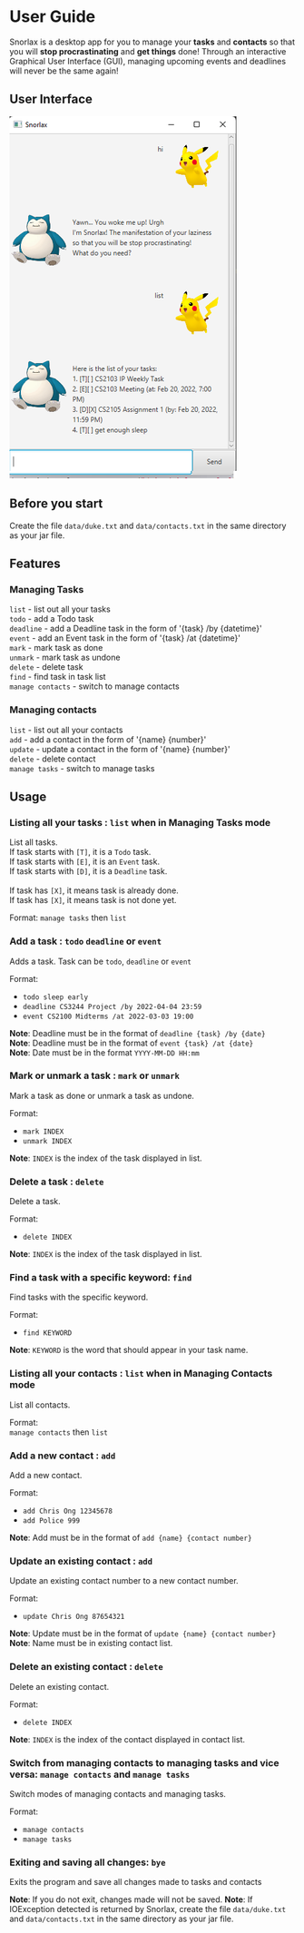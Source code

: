 # User Guide

Snorlax is a desktop app for you to manage your **tasks** and **contacts** so that you will **stop procrastinating** 
and **get things** done! Through an interactive Graphical User Interface (GUI), managing upcoming events and 
deadlines will never be the same again!

## User Interface

![](../docs/Ui.png)

## Before you start
Create the file
`data/duke.txt` and `data/contacts.txt` in the same directory as your jar file.

## Features 

### Managing Tasks

`list` - list out all your tasks <br>
`todo` - add a Todo task <br>
`deadline` - add a Deadline task in the form of '{task} /by {datetime}' <br>
`event` - add an Event task in the form of '{task} /at {datetime}' <br>
`mark` - mark task as done <br>
`unmark` - mark task as undone <br>
`delete` - delete task <br>
`find` - find task in task list <br>
`manage contacts` - switch to manage contacts <br>

### Managing contacts

`list` - list out all your contacts <br>
`add` - add a contact in the form of '{name} {number}' <br>
`update` - update a contact in the form of '{name} {number}' <br>
`delete` - delete contact <br>
`manage tasks` - switch to manage tasks <br>

## Usage

### Listing all your tasks : `list` when in Managing Tasks mode

List all tasks. <br>
If task starts with `[T]`, it is a `Todo` task. <br>
If task starts with `[E]`, it is an `Event` task. <br>
If task starts with `[D]`, it is a `Deadline` task. <br><br>
If task has `[X]`, it means task is already done. <br>
If task has `[X]`, it means task is not done yet.


Format: `manage tasks` then `list`


### Add a task : `todo` `deadline` or `event`

Adds a task. Task can be `todo`, `deadline` or `event` <br>

Format: <br>
* `todo sleep early`
* `deadline CS3244 Project /by 2022-04-04 23:59` 
* `event CS2100 Midterms /at 2022-03-03 19:00`

**Note**: Deadline must be in the format of `deadline {task} /by {date}` <br>
**Note**: Deadline must be in the format of `event {task} /at {date}` <br>
**Note**: Date must be in the format `YYYY-MM-DD HH:mm`


### Mark or unmark a task : `mark` or `unmark`

Mark a task as done or unmark a task as undone. <br>

Format: <br>
* `mark INDEX`
* `unmark INDEX`

**Note**: `INDEX` is the index of the task displayed in list.

### Delete a task : `delete`

Delete a task. <br>

Format: <br>
* `delete INDEX`

**Note**: `INDEX` is the index of the task displayed in list.

### Find a task with a specific keyword: `find`

Find tasks with the specific keyword. <br>

Format: <br>
* `find KEYWORD`

**Note**: `KEYWORD` is the word that should appear in your task name.

### Listing all your contacts : `list` when in Managing Contacts mode

List all contacts. <br>

Format: <br>
`manage contacts` then `list`

### Add a new contact : `add`

Add a new contact. <br>

Format: <br> 
* `add Chris Ong 12345678`
* `add Police 999`

**Note**: Add must be in the format of `add {name} {contact number}`

### Update an existing contact : `add`

Update an existing contact number to a new contact number. <br>

Format: <br>
* `update Chris Ong 87654321`

**Note**: Update must be in the format of `update {name} {contact number}` <br>
**Note**: Name must be in existing contact list.

### Delete an existing contact : `delete`

Delete an existing contact. <br>

Format: <br>
* `delete INDEX`

**Note**: `INDEX` is the index of the contact displayed in contact list.

### Switch from managing contacts to managing tasks and vice versa: `manage contacts` and `manage tasks`

Switch modes of managing contacts and managing tasks.

Format: <br>
* `manage contacts`
* `manage tasks`

### Exiting and saving all changes: `bye`

Exits the program and save all changes made to tasks and contacts

**Note**: If you do not exit, changes made will not be saved.
**Note**: If IOException detected is returned by Snorlax, create the file
`data/duke.txt` and `data/contacts.txt` in the same directory as your jar file.